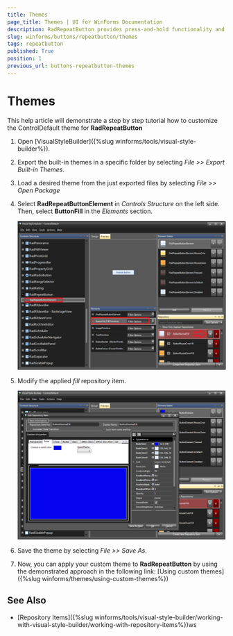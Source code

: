 ```yaml
---
title: Themes
page_title: Themes | UI for WinForms Documentation
description: RadRepeatButton provides press-and-hold functionality and it is an ideal UI element for allowing users to control an increasing or decreasing value, such as volume or brightness. 
slug: winforms/buttons/repeatbutton/themes
tags: repeatbutton
published: True
position: 1
previous_url: buttons-repeatbutton-themes
---
```


# Themes

This help article will demonstrate a step by step tutorial how to customize the ControlDefault theme for __RadRepeatButton__ 

1. Open [VisualStyleBuilder]({%slug winforms/tools/visual-style-builder%}).

1. Export the built-in themes in a specific folder by selecting *File >> Export Built-in Themes*.

1. Load a desired theme from the just exported files by selecting *File >> Open Package*

1. Select __RadRepeatButtonElement__ in *Controls Structure* on the left side. Then, select __ButtonFill__ in the *Elements* section.

	![repeatbutton-customizing-appearance-themes 001](images/repeatbutton-customizing-appearance-themes001.png)

1. Modify the applied *fill* repository item. 

	![repeatbutton-customizing-appearance-themes 002](images/repeatbutton-customizing-appearance-themes002.png)

1. Save the theme by selecting *File >> Save As*.

1. Now, you can apply your custom theme to __RadRepeatButton__ by using the demonstrated approach in the following link: [Using custom themes]({%slug winforms/themes/using-custom-themes%})
 

## See Also

* [Repository Items]({%slug winforms/tools/visual-style-builder/working-with-visual-style-builder/working-with-repository-items%})ws
